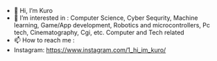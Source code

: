 - 👋 Hi, I’m Kuro
- 👀 I’m interested in : Computer Science, Cyber Sequrity, Machine learning, Game/App development, Robotics and microcontrollers, Pc tech, Cinematography, Cgi, etc. Computer and Tech related
- 📫 How to reach me :
- Instagram: https://www.instagram.com/1_hi_im_kuro/
